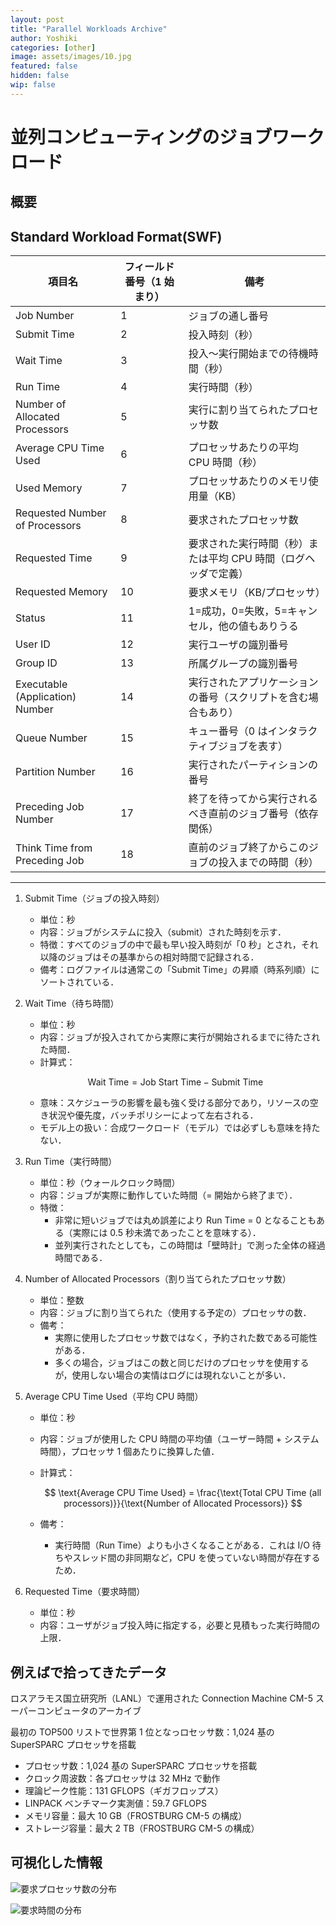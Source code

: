 ```yaml
---
layout: post
title: "Parallel Workloads Archive"
author: Yoshiki
categories: [other]
image: assets/images/10.jpg
featured: false
hidden: false
wip: false
---
```


# 並列コンピューティングのジョブワークロード

## 概要

## Standard Workload Format(SWF)

| 項目名                          | フィールド番号（1 始まり） | 備考                                                            |
| ------------------------------- | -------------------------- | --------------------------------------------------------------- |
| Job Number                      | 1                          | ジョブの通し番号                                                |
| Submit Time                     | 2                          | 投入時刻（秒）                                                  |
| Wait Time                       | 3                          | 投入〜実行開始までの待機時間（秒）                              |
| Run Time                        | 4                          | 実行時間（秒）                                                  |
| Number of Allocated Processors  | 5                          | 実行に割り当てられたプロセッサ数                                |
| Average CPU Time Used           | 6                          | プロセッサあたりの平均 CPU 時間（秒）                           |
| Used Memory                     | 7                          | プロセッサあたりのメモリ使用量（KB）                            |
| Requested Number of Processors  | 8                          | 要求されたプロセッサ数                                          |
| Requested Time                  | 9                          | 要求された実行時間（秒）または平均 CPU 時間（ログヘッダで定義） |
| Requested Memory                | 10                         | 要求メモリ（KB/プロセッサ）                                     |
| Status                          | 11                         | 1=成功，0=失敗，5=キャンセル，他の値もありうる                  |
| User ID                         | 12                         | 実行ユーザの識別番号                                            |
| Group ID                        | 13                         | 所属グループの識別番号                                          |
| Executable (Application) Number | 14                         | 実行されたアプリケーションの番号（スクリプトを含む場合もあり）  |
| Queue Number                    | 15                         | キュー番号（0 はインタラクティブジョブを表す）                  |
| Partition Number                | 16                         | 実行されたパーティションの番号                                  |
| Preceding Job Number            | 17                         | 終了を待ってから実行されるべき直前のジョブ番号（依存関係）      |
| Think Time from Preceding Job   | 18                         | 直前のジョブ終了からこのジョブの投入までの時間（秒）            |

---

1. Submit Time（ジョブの投入時刻）

   - 単位：秒
   - 内容：ジョブがシステムに投入（submit）された時刻を示す．
   - 特徴：すべてのジョブの中で最も早い投入時刻が「0 秒」とされ，それ以降のジョブはその基準からの相対時間で記録される．
   - 備考：ログファイルは通常この「Submit Time」の昇順（時系列順）にソートされている．

2. Wait Time（待ち時間）

   - 単位：秒
   - 内容：ジョブが投入されてから実際に実行が開始されるまでに待たされた時間．
   - 計算式：

   $$
   \text{Wait Time} = \text{Job Start Time} - \text{Submit Time}
   $$

   - 意味：スケジューラの影響を最も強く受ける部分であり，リソースの空き状況や優先度，バッチポリシーによって左右される．
   - モデル上の扱い：合成ワークロード（モデル）では必ずしも意味を持たない．

3. Run Time（実行時間）

   - 単位：秒（ウォールクロック時間）
   - 内容：ジョブが実際に動作していた時間（= 開始から終了まで）．
   - 特徴：
     - 非常に短いジョブでは丸め誤差により Run Time = 0 となることもある（実際には 0.5 秒未満であったことを意味する）．
     - 並列実行されたとしても，この時間は「壁時計」で測った全体の経過時間である．

4. Number of Allocated Processors（割り当てられたプロセッサ数）

   - 単位：整数
   - 内容：ジョブに割り当てられた（使用する予定の）プロセッサの数．
   - 備考：
     - 実際に使用したプロセッサ数ではなく，予約された数である可能性がある．
     - 多くの場合，ジョブはこの数と同じだけのプロセッサを使用するが，使用しない場合の実情はログには現れないことが多い．

5. Average CPU Time Used（平均 CPU 時間）

   - 単位：秒
   - 内容：ジョブが使用した CPU 時間の平均値（ユーザー時間 + システム時間），プロセッサ 1 個あたりに換算した値．
   - 計算式：

     $$
     \text{Average CPU Time Used} = \frac{\text{Total CPU Time (all processors)}}{\text{Number of Allocated Processors}}
     $$

   - 備考：
     - 実行時間（Run Time）よりも小さくなることがある．これは I/O 待ちやスレッド間の非同期など，CPU を使っていない時間が存在するため．

6. Requested Time（要求時間）

   - 単位：秒
   - 内容：ユーザがジョブ投入時に指定する，必要と見積もった実行時間の上限．

## 例えばで拾ってきたデータ

ロスアラモス国立研究所（LANL）で運用された Connection Machine CM-5 スーパーコンピュータのアーカイブ

最初の TOP500 リストで世界第 1 位となっロセッサ数：1,024 基の SuperSPARC プロセッサを搭載

- プロセッサ数：1,024 基の SuperSPARC プロセッサを搭載
- クロック周波数：各プロセッサは 32 MHz で動作
- 理論ピーク性能：131 GFLOPS（ギガフロップス）
- LINPACK ベンチマーク実測値：59.7 GFLOPS
- メモリ容量：最大 10 GB（FROSTBURG CM-5 の構成）
- ストレージ容量：最大 2 TB（FROSTBURG CM-5 の構成）

## 可視化した情報

![要求プロセッサ数の分布]({{site.baseurl}}/assets/images/0603/processor_distribution.png)

![要求時間の分布]({{site.baseurl}}/assets/images/0603/requested_time_distribution.png)
